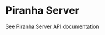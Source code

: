 
# Piranha Server

See [Piranha Server API documentation](https://javadoc.piranha.cloud/cloud/piranha/server/package-summary.html)

